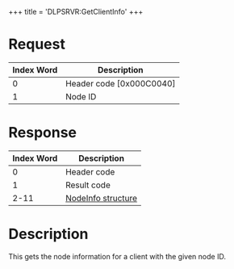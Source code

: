 +++
title = 'DLPSRVR:GetClientInfo'
+++

# Request

| Index Word | Description                |
|------------|----------------------------|
| 0          | Header code \[0x000C0040\] |
| 1          | Node ID                    |

# Response

| Index Word | Description                                                      |
|------------|------------------------------------------------------------------|
| 0          | Header code                                                      |
| 1          | Result code                                                      |
| 2-11       | [NodeInfo structure](NWM_Services#nodeinfo_structure "wikilink") |

# Description

This gets the node information for a client with the given node ID.
